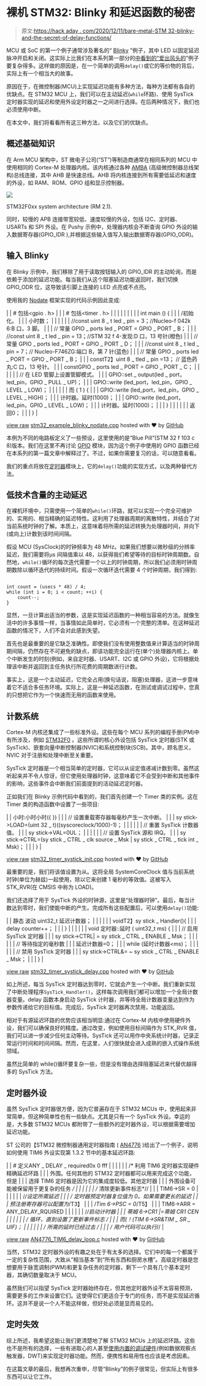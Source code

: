 # 裸机 STM32: Blinky 和延迟函数的秘密

> 原文:[https://hack aday . com/2020/12/11/bare-metal-STM 32-blinky-and-the-secret-of-delay-functions/](https://hackaday.com/2020/12/11/bare-metal-stm32-blinky-and-the-secret-of-delay-functions/)

MCU 或 SoC 的第一个例子通常涉及著名的“ [Blinky](https://github.com/MayaPosch/Nodate/blob/master/examples/stm32/blinky/src/blinky.cpp) ”例子，其中 LED 以固定延迟脉冲开启和关闭。这实际上比我们在本系列第一部分的[中看到的“](https://hackaday.com/2020/11/17/bare-metal-stm32-from-power-up-to-hello-world/)[爱出风头的](https://github.com/MayaPosch/Nodate/blob/master/examples/stm32/pushy/src/pushy.cpp)”例子要复杂得多。这样做的原因是，在一个简单的调用`delay()`或它的等价物的背后，实际上有一个相当大的故事。

原因在于，在微控制器(MCU)上实现延迟功能有多种方法，每种方法都有各自的优缺点。在 STM32 MCU 上，我们可以在主动延迟(`while`环路)、使用 SysTick 定时器实现的延迟和使用外设定时器之一之间进行选择。在后两种情况下，我们也必须使用中断。

在本文中，我们将看看所有这三种方法，以及它们的优缺点。

## 概述基础知识

在 Arm MCU 架构中，ST 微电子公司(“ST”)等制造商通常在相同系列的 MCU 中使用相同的 Cortex-M 处理器内核。该内核通过各种 [AMBA](https://en.wikipedia.org/wiki/Advanced_Microcontroller_Bus_Architecture) (高级微控制器总线架构)总线连接，其中 AHB 是快速总线。AHB 将内核连接到所有需要低延迟和速度的外设，如 RAM、ROM、GPIO 组和显示控制器。

![](../Images/638824fe9a6c7ee692bfcb22d5689c82.png)

STM32F0xx system architecture (RM 2.1).

同时，较慢的 APB 连接带宽较低、速度较慢的外设，包括 I2C、定时器、USARTs 和 SPI 外设。在 Pushy 示例中，处理器内核会不断查询 GPIO 外设的输入数据寄存器(GPIO_IDR ),并根据这些输入值写入输出数据寄存器(GPIO_ODR)。

## 输入 Blinky

在 Blinky 示例中，我们移除了用于读取按钮输入的 GPIO_IDR 的主动轮询，而是依赖于添加的延迟功能。每当我们从这个阻塞延迟功能返回时，我们切换 GPIO_ODR 位，这导致该引脚上连接的 LED 点亮或不点亮。

使用我的 [Nodate](https://github.com/MayaPosch/Nodate) 框架实现的代码示例因此变成:

<template class="js-file-alert-template"></template><template class="js-line-alert-template"></template>

|  | # 包括<gpio . h> |
|  | # 包括<timer . h> |
|  |  |
|  |  |
|  | int main () { |
|  | /初始化。 |
|  | 小时数； |
|  |  |
|  | //const uint 8 _ t led _ pin = 3；//Nucleo-f 042k 6:B 口，3 脚。 |
|  | // 常量 GPIO _ ports led _ PORT = GPIO _ PORT _ B； |
|  | //const uint 8 _ t led _ pin = 13；//STM 32 f 4-发现:D 口，13 号针(橙色) |
|  | // 常量 GPIO _ ports led _ PORT = GPIO _ PORT _ D； |
|  | //const uint 8 _ t led _ pin = 7；// Nucleo-F746ZG:端口 B，第 7 针(蓝色) |
|  | // 常量 GPIO _ ports led _ PORT = GPIO _ PORT _ B； |
|  | constT2】uint 8 _ tled _ pin =13； // 蓝色药丸:C 口，13 号针。 |
|  | constGPIO _ ports led _ PORT = GPIO _ PORT _ C； |
|  |  |
|  | // 在 LED 管脚上设置管脚模式。 |
|  | GPIO::set _ output(led _ port，led_pin，GPIO _ PULL _ UP)； |
|  | GPIO::write (led_port，led_pin，GPIO _ LEVEL _ LOW)； |
|  |  |
|  | 而 ( 1 ) { |
|  | GPIO::write (led_port，led_pin，GPIO _ LEVEL _ HIGH)； |
|  | 计时器。延时(1000)； |
|  | GPIO::write (led_port，led_pin，GPIO _ LEVEL _ LOW)； |
|  | 计时器。延时(1000)； |
|  | } |
|  |  |
|  | 返回0； |
|  | } |

[view raw](https://gist.github.com/MayaPosch/bcc02c9e35dd8f825cb0c6398089db9a/raw/447fabf7e64144c394fc6617e8cc534e8e3280fa/stm32_example_blinky_nodate.cpp) [stm32_example_blinky_nodate.cpp](https://gist.github.com/MayaPosch/bcc02c9e35dd8f825cb0c6398089db9a#file-stm32_example_blinky_nodate-cpp) hosted with ❤ by [GitHub](https://github.com)

本例为不同的电路板定义了一些预设，这里使用的是“Blue Pill”(STM 32 f 103 c 8)版本。我们在这里不再讨论 [GPIO](https://github.com/MayaPosch/Nodate/blob/master/arch/stm32/cpp/core/src/gpio.cpp) 模块，因为这个例子中使用的 GPIO 函数已经在本系列的第一篇文章中解释过了。不过，如果你需要复习的话，可以随意看看。

我们的重点将放在[定时器](https://github.com/MayaPosch/Nodate/blob/master/arch/stm32/cpp/core/src/timer.cpp)模块上，它的`delay()`功能的实现方式，以及两种替代方法。

## 低技术含量的主动延迟

在裸机环境中，只需使用一个简单的`while()`环路，就可以实现一个完全可维护的、实用的、相当精确的延迟特性。这利用了处理器周期的离散特性，并结合了对当前系统时钟的了解。本质上，这意味着将所需的延迟转换为处理器时间，并向下(或向上)计数到该时间间隔。

假设 MCU (SysClock)的时钟频率为 48 MHz。如果我们想要以微秒级的分辨率延迟，我们需要将μs 间隔值乘以 48，以获得我们希望等待的目标时钟周期数。自然地，`while()`循环的每次迭代需要一个以上的时钟周期，所以我们必须用时钟周期数除以循环迭代的持续时间。假设一次循环迭代需要 4 个时钟周期，我们得到:

```

int count = (usecs * 48) / 4;
while (int i = 0; i < count; ++i) {
    count--;
}

```

显然，一旦计算出适当的参数，这是实现延迟函数的一种相当容易的方法。就像生活中的许多事情一样，当事情如此简单时，它必须有一个完整的清单。在这种延迟函数的情况下，人们不会对此感到失望。

首先也是最重要的是它缺乏准确性。即使我们没有使用整数值来计算适当的时钟周期间隔，仍然存在不可避免的缺点，即该功能完全运行在(单个)处理器内核上。单个中断发生的时刻(例如，来自定时器、USART、I2C 或 GPIO 外设)，它将根据处理该中断并返回到主任务执行所花费的周期数进行计数。

事实上，这是一个主动延迟，它完全占用(换句话说，阻塞)处理器，这进一步意味着它不适合多任务环境。实际上，这是一种延迟函数，在测试或调试过程中，您真的只想把它作为一个快速而无用的函数来使用。

## 计数系统

Cortex-M 内核还集成了一些标准外设。这些在每个 MCU 系列的编程手册(PM)中有所涉及，例如 [STM32F0](https://www.st.com/resource/en/programming_manual/dm00051352-stm32f0xxx-cortexm0-programming-manual-stmicroelectronics.pdf) 。这些所谓的核心外设包括 SysTick 定时器(STK 或 SysTick)、嵌套向量中断控制器(NVIC)和系统控制块(SCB)。其中，顾名思义，NVIC 对于注册和处理中断至关重要。

SysTick 定时器是一个相当简单的定时器，它可以从设定值递减计数到零。虽然这听起来并不令人惊讶，但它使用处理器时钟，这意味着它不会受到中断和其他事件的影响，这些事件会中断我们前面提到的活动延迟定时器。

正如我们在 Blinky 示例代码中看到的，我们首先创建一个 Timer 类的实例。这在 Timer 类的构造函数中设置了一些项目:

<template class="js-file-alert-template"></template><template class="js-line-alert-template"></template>

|  | 小时:小时小时({ }) |
|  | // 设置重载寄存器每毫秒产生一次中断。 |
|  | sy stick->LOAD=(uint 32 _ t)((syscoreclock/1000)-1)； |
|  |  |
|  | // 重置 SysTick 计数器值。 |
|  | sy stick->VAL=0UL； |
|  |  |
|  | // 设置 SysTick 源和 IRQ。 |
|  | sy stick->CTRL=(sy stick _ CTRL _ clk source _ Msk &#124; sy stick _ CTRL _ tick int _ Msk)； |
|  | } |

[view raw](https://gist.github.com/MayaPosch/62653ebd97f8c0e84d9c225844445cf4/raw/9f1f8faef4b8578e29f8bd68d6b5fd13a735826c/stm32_timer_systick_init.cpp) [stm32_timer_systick_init.cpp](https://gist.github.com/MayaPosch/62653ebd97f8c0e84d9c225844445cf4#file-stm32_timer_systick_init-cpp) hosted with ❤ by [GitHub](https://github.com)

最重要的是，我们将该值设置为从。这将全局 SystemCoreClock 值与当前系统时钟(单位为赫兹)一起使用，除以它来创建 1 毫秒的等效值。这被写入 STK_RVR(在 CMSIS 中称为 LOAD)。

我们还选择了用于 SysTick 外设的时钟源，这里是“处理器时钟”。最后，每当计数达到零时，我们使能中断的产生。完成所有这些配置后，可以使用`delay()`功能:

<template class="js-file-alert-template"></template><template class="js-line-alert-template"></template>

|  | 静态 波动 uint32_t 延迟计数器； |
|  |  |
|  | voidT2】sy stick _ Handler(){ |
|  | delay counter++； |
|  | } |
|  |  |
|  | void 定时器::延时 ( uint32_t ms) { |
|  | // 启用 SysTick 定时器 |
|  | sy stick->CTRL&#124; = sy stick _ CTRL _ ENABLE _ Msk； |
|  |  |
|  | // 等待指定的毫秒数 |
|  | 延迟计数器=0； |
|  | while (延时计数器<ms)； |
|  |  |
|  | // 禁用 SysTick 定时器 |
|  | sy stick->CTRL&= ~ sy stick _ CTRL _ ENABLE _ Msk； |
|  | } |

[view raw](https://gist.github.com/MayaPosch/030d02d12e29a128fff4d8f5bd908b8c/raw/3f2c9763fbf3ea092761725ae947305075a29931/stm32_timer_systick_delay.cpp) [stm32_timer_systick_delay.cpp](https://gist.github.com/MayaPosch/030d02d12e29a128fff4d8f5bd908b8c#file-stm32_timer_systick_delay-cpp) hosted with ❤ by [GitHub](https://github.com)

如上所述，每当 SysTick 定时器达到零时，它就会产生一个中断。我们重新实现了中断处理程序`SysTick_Handler()`，这样每次调用我们都可以增加一个全局计数器变量。delay 函数本身启动 SysTick 计时器，并等待全局计数器变量达到作为参数传递给它的目标值。完成后，SysTick 定时器再次禁用，功能返回。

相对于有源延迟环路的优势应该相当明显:通过在 Cortex-M 内核中使用硬件外设，我们可以确保良好的精度。通过改变，例如使用目标间隔作为 STK_RVR 值，我们可以进一步减少任何主动等待。SysTick 还可以用作中央系统计时器，记录正常运行时间和时间间隔。然而，在这里，人们很快就会进入成熟的嵌入式操作系统领域。

虽然比简单的 while()循环要复杂一些，但是没有理由选择阻塞延迟来代替优越得多的 SysTick 方法。

## 定时器外设

虽然 SysTick 定时器很方便，因为它普遍存在于 STM32 MCUs 中，使用起来非常简单，但这种简单性也有一些缺点。尤其是只有一个 SysTick 外设。幸运的是，大多数 STM32 MCUs 都附带了一些额外的定时器外设，可以根据需要增加延迟功能。

ST 公司的【STM32 微控制器通用定时器指南 ( [AN4776](https://www.st.com/resource/en/application_note/dm00236305-generalpurpose-timer-cookbook-for-stm32-microcontrollers-stmicroelectronics.pdf) )给出了一个例子，说明如何使用 TIM6 外设实现第 1.3.2 节中的基本延迟环路:

<template class="js-file-alert-template"></template><template class="js-line-alert-template"></template>

|  | # 定义ANY _ DELAY _ required0x 0 fff |
|  |  |
|  | /* 利用 TIM6 定时器实现硬件精确延迟环路 |
|  | 外围。任何其他的 STM32 定时器都可以用来完成这个功能，但是 |
|  | 选择 TIM6 定时器是因为它的集成度较低。其他定时器 |
|  | 外围设备可能被保留用于更复杂的任务 */ |
|  |  |
|  | /* 清除更新事件标志*// |
|  | TIM6->SR = 0 |
|  |  |
|  | /*/*设定所需延迟 |
|  | /* 定时器预定时器复位值为 0。如果需要更长的延迟 |
|  | 预注册寄存器可以配置为*/T3】 |
|  | /*Tim 6->PSC = 0*/T5】 |
|  | TIM6->ARR = ANY_DELAY_RQUIRED |
|  |  |
|  | /*/*启动计时器 |
|  | 蒂姆 6->CR1 &#124;=蒂姆 CR1 CEN |
|  |  |
|  | /* 循环，直到设置了更新事件标志 */ |
|  | 而(！(TIM 6->SR&TIM _ SR _ UIF)； |
|  |  |
|  | /* 所需的延时已经过去 */ |
|  | /* 用户代码可以执行*// |

[view raw](https://gist.github.com/MayaPosch/32710d2aac8c46cb6327479b203f0b27/raw/4c1f1e0febf05e514b04e63c141d00336a73d9ce/AN4776_TIM6_delay_loop.c) [AN4776_TIM6_delay_loop.c](https://gist.github.com/MayaPosch/32710d2aac8c46cb6327479b203f0b27#file-an4776_tim6_delay_loop-c) hosted with ❤ by [GitHub](https://github.com)

当然，STM32 定时器外设的有趣之处在于有太多的选择。它们中的每一个都属于一定的复杂性范围，大致从“相当基本”到“所有东西和厨房水槽”。高级定时器是您想要用于脉宽调制(PWM)和更复杂任务的定时器，剩下一个具有几个基本定时器，其确切数量取决于 MCU。

虽然我们可以指望 SysTick 定时器始终存在，但其他定时器外设不太容易预测，需要更多的工作来设置它们。这使得它们更适合于专门的任务，而不是实现延迟循环。这并不是说一个人不能这样做，但好处必须是显而易见的。

## 定时失效

综上所述，我希望这能让我们更清楚地了解 STM32 MCUs 上的延迟环路。这些也不是所有的选择，一些有进取心的人甚至[使用内置的调试硬件](https://deepbluembedded.com/stm32-delay-microsecond-millisecond-utility-dwt-delay-timer-delay/)(例如数据观察点触发器，DWT)来实现定时器功能。然而，便携性和易用性也应该是考虑因素。

在这篇文章的最后，我想再次重申，尽管“Blinky”的例子很常见，但实际上有很多东西可以让它工作。